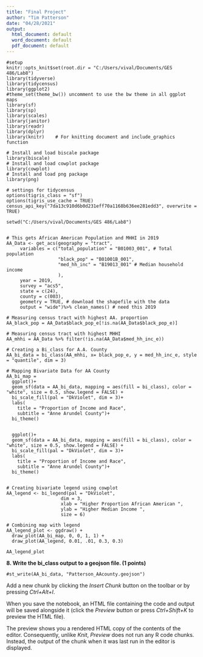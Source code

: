 ```yaml
---
title: "Final Project"
author: "Tim Patterson"
date: "04/28/2021"
output:
  html_document: default
  word_document: default
  pdf_document: default
---
```


```{r, setup, include=FALSE}
#setup
knitr::opts_knit$set(root.dir = "C:/Users/vival/Documents/GES 486/Lab8")
library(tidyverse)
library(tidycensus)
library(ggplot2)
#theme_set(theme_bw()) uncomment to use the bw theme in all ggplot maps
library(sf)
library(sp)
library(scales)
library(janitor)
library(readr)
library(dplyr)
library(knitr)    # For knitting document and include_graphics function

# Install and load biscale package
library(biscale)
# Install and load cowplot package
library(cowplot)
# Install and load png package
library(png)
```

```{r}
# settings for tidycensus
options(tigris_class = "sf")
options(tigris_use_cache = TRUE)
census_api_key("7da13c910d6b0d231eff70a1168b636ee281edd3", overwrite = TRUE)

setwd("C:/Users/vival/Documents/GES 486/Lab8")


# This gets African American Population and MHHI in 2019
AA_Data <- get_acs(geography = "tract", 
     variables = c("total_population" = "B01003_001", # Total population
                   "black_pop" = "B01001B_001",
                   "med_hh_inc" = "B19013_001" # Median household income
                   ), 
     year = 2019,
     survey = "acs5",
     state = c(24), 
     county = c(003),
     geometry = TRUE, # download the shapefile with the data
     output = "wide")%>% clean_names() # need this 2019
```
```{r}
# Measuring census tract with highest AA. proportion
AA_black_pop = AA_Data$black_pop_e[!is.na(AA_Data$black_pop_e)]

# Measuring census tract with highest MHHI  
AA_mhhi = AA_Data %>% filter(!is.na(AA_Data$med_hh_inc_e))

# Creating a Bi_class for A.A. County
AA_bi_data = bi_class(AA_mhhi, x= black_pop_e, y = med_hh_inc_e, style = "quantile", dim = 3)

# Mapping Bivariate Data for AA County
AA_bi_map =
  ggplot()+
  geom_sf(data = AA_bi_data, mapping = aes(fill = bi_class), color = "white", size = 0.5, show.legend = FALSE) +
  bi_scale_fill(pal = "DkViolet", dim = 3)+
  labs(
    title = "Proportion of Income and Race", 
    subtitle = "Anne Arundel County")+
  bi_theme()

  
  ggplot()+
  geom_sf(data = AA_bi_data, mapping = aes(fill = bi_class), color = "white", size = 0.5, show.legend = FALSE) +
  bi_scale_fill(pal = "DkViolet", dim = 3)+
  labs(
    title = "Proportion of Income and Race", 
    subtitle = "Anne Arundel County")+
  bi_theme()
  
```
```{r}
# Creating bivariate legend using cowplot
AA_legend <- bi_legend(pal = "DkViolet",
                    dim = 3,
                    xlab = "Higher Proportion African American ",
                    ylab = "Higher Median Income ",
                    size = 6)

# Combining map with legend
AA_legend_plot <- ggdraw() +
  draw_plot(AA_bi_map, 0, 0, 1, 1) +
  draw_plot(AA_legend, 0.01, .01, 0.3, 0.3)

AA_legend_plot
```

**8. Write the bi_class output to a geojson file. (1 points)**

```{r}
#st_write(AA_bi_data, "Patterson_AAcounty.geojson")
```

Add a new chunk by clicking the *Insert Chunk* button on the toolbar or by pressing *Ctrl+Alt+I*.

When you save the notebook, an HTML file containing the code and output will be saved alongside it (click the *Preview* button or press *Ctrl+Shift+K* to preview the HTML file).

The preview shows you a rendered HTML copy of the contents of the editor. Consequently, unlike *Knit*, *Preview* does not run any R code chunks. Instead, the output of the chunk when it was last run in the editor is displayed.

